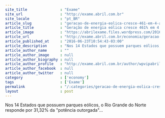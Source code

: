 ```yaml
---
site_title               : "Exame"
site_url                 : "http://exame.abril.com.br"
site_locale              : "pt_BR"
article_slug             : "geracao-de-energia-eolica-cresce-461-em-4-anos-revela-ibge"
article_title            : "Geração de energia eólica cresce 461% em 4 anos, revela IBGE"
article_image            : "https://abrilexame.files.wordpress.com/2016/09/size_960_16_9_eolica17.jpg?quality=70&strip=all&w=960"
article_url              : "http://exame.abril.com.br/economia/geracao-de-energia-eolica-cresce-461-em-4-anos-revela-ibge/"
article_published_at     : "2016-06-23T10:54:43-03:00"
article_description      : "Nos 14 Estados que possuem parques eólicos, o Rio Grande do Norte responde por 31,32% da 'potência outorgada'..."
article_author_name      : ""
article_author_image     : null
article_author_biography : null
article_author_profile   : "http://exame.abril.com.br/author/wpvipabril/"
article_author_facebook  : null
article_author_twitter   : null
category                 : ['economy']
tags                     : ['Exame']
permalink                : "/:categories/geracao-de-energia-eolica-cresce-461-em-4-anos-revela-ibge/"
layout                   : post
---
```


Nos 14 Estados que possuem parques eólicos, o Rio Grande do Norte responde por 31,32% da "potência outorgada"...
